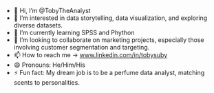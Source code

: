 - 👋 Hi, I’m @TobyTheAnalyst
- 👀 I’m interested in data storytelling, data visualization, and exploring diverse datasets.
- 🌱 I’m currently learning SPSS and Phython
- 💞️ I’m looking to collaborate on marketing projects, especially those involving customer segmentation and targeting.
- 📫 How to reach me -> www.linkedin.com/in/tobysuby
- 😄 Pronouns: He/Him/His
- ⚡ Fun fact: My dream job is to be a perfume data analyst, matching scents to personalities.

<!---
TobyTheAnalyst/TobyTheAnalyst is a ✨ special ✨ repository because its `README.md` (this file) appears on your GitHub profile.
You can click the Preview link to take a look at your changes.
--->
